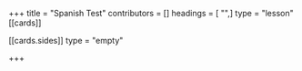 +++
title = "Spanish Test"
contributors = []
headings = [ "",]
type = "lesson"
[[cards]]

[[cards.sides]]
type = "empty"

+++
